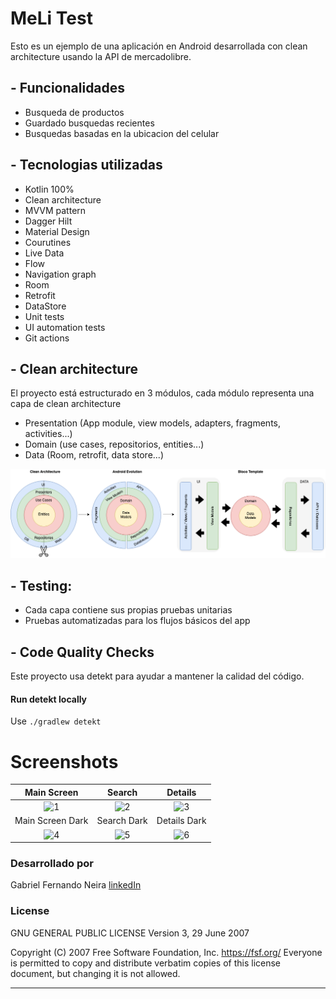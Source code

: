 # MeLi Test

Esto es un ejemplo de una aplicación en Android desarrollada con clean architecture usando la API de mercadolibre.

## - Funcionalidades
* Busqueda de productos
* Guardado busquedas recientes
* Busquedas basadas en la ubicacion del celular

## - Tecnologias utilizadas
* Kotlin 100%
* Clean architecture
* MVVM pattern
* Dagger Hilt
* Material Design
* Courutines
* Live Data
* Flow
* Navigation graph
* Room
* Retrofit
* DataStore
* Unit tests
* UI automation tests
* Git actions

## - Clean architecture

El proyecto está estructurado en 3 módulos, cada módulo representa una capa de clean architecture

* Presentation (App module, view models, adapters, fragments, activities...)
* Domain (use cases, repositorios, entities...)
* Data (Room, retrofit, data store...)

 <img src="assets/cleanArchitecture.png" alt="clean architecture image"/>


## - Testing:

* Cada capa contiene sus propias pruebas unitarias
* Pruebas automatizadas para los flujos básicos del app

## - Code Quality Checks
Este proyecto usa detekt para ayudar a mantener la calidad del código.

  #### Run detekt locally
  Use `./gradlew detekt`

# Screenshots
| Main Screen | Search |  Details |
|:-:|:-:|:-:|
| ![1](assets/screenshots/light_1.png?raw=true) | ![2](assets/screenshots/light_2.png?raw=true) | ![3](assets/screenshots/light_3.png?raw=true) |
| Main Screen Dark | Search Dark |  Details Dark |
| ![4](assets/screenshots/dark_1.png?raw=true) | ![5](assets/screenshots/dark_2.png?raw=true) | ![6](assets/screenshots/dark_3.png?raw=true) |


### Desarrollado por

Gabriel Fernando Neira [linkedIn](https://www.linkedin.com/in/gabriel-fernando-neira-bermudez-419b2265)

### License

GNU GENERAL PUBLIC LICENSE
Version 3, 29 June 2007

Copyright (C) 2007 Free Software Foundation, Inc. <https://fsf.org/>
Everyone is permitted to copy and distribute verbatim copies
of this license document, but changing it is not allowed.

-------
